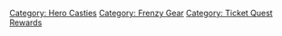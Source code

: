 [Category: Hero Casties](Category:_Hero_Casties "wikilink") [Category:
Frenzy Gear](Category:_Frenzy_Gear "wikilink") [Category: Ticket Quest
Rewards](Category:_Ticket_Quest_Rewards "wikilink")
